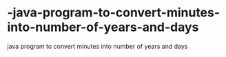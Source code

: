 # -java-program-to-convert-minutes-into-number-of-years-and-days
 java program to convert minutes into number of years and days
